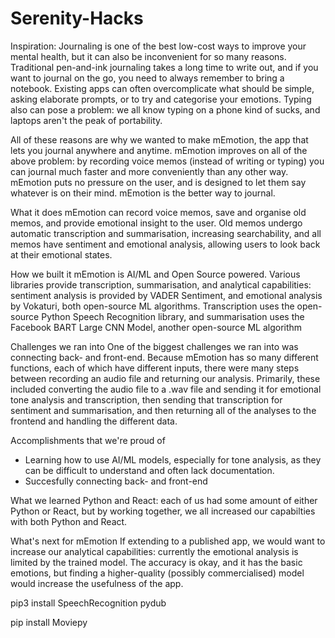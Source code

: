 # Serenity-Hacks 
Inspiration:
Journaling is one of the best low-cost ways to improve your mental health, but it can also be inconvenient for so many reasons. Traditional pen-and-ink journaling takes a long time to write out, and if you want to journal on the go, you need to always remember to bring a notebook. Existing apps can often overcomplicate what should be simple, asking elaborate prompts, or to try and categorise your emotions. Typing also can pose a problem: we all know typing on a phone kind of sucks, and laptops aren't the peak of portability. 

All of these reasons are why we wanted to make mEmotion, the app that lets you journal anywhere and anytime. mEmotion improves on all of the above problem: by recording voice memos (instead of writing or typing) you can journal much faster and more conveniently than any other way. mEmotion puts no pressure on the user, and is designed to let them say whatever is on their mind. mEmotion is the better way to journal.

What it does
mEmotion can record voice memos, save and organise old memos, and provide emotional insight to the user. Old memos undergo automatic transcription and summarisation, increasing searchability, and all memos have sentiment and emotional analysis, allowing users to look back at their emotional states. 

How we built it
mEmotion is AI/ML and Open Source powered. Various libraries provide transcription, summarisation, and analytical capabilities: sentiment analysis is provided by VADER Sentiment, and emotional analysis by Vokaturi, both open-source ML algorithms. Transcription uses the open-source Python Speech Recognition library, and summarisation uses the Facebook BART Large CNN Model, another open-source ML algorithm

Challenges we ran into
One of the biggest challenges we ran into was connecting back- and front-end. Because mEmotion has so many different functions, each of which have different inputs, there were many steps between recording an audio file and returning our analysis. Primarily, these included converting the audio file to a .wav file and sending it for emotional tone analysis and transcription, then sending that transcription for sentiment and summarisation, and then returning all of the analyses to the frontend and handling the different data. 

Accomplishments that we're proud of
- Learning how to use AI/ML models, especially for tone analysis, as they can be difficult to understand and often lack documentation.
- Succesfully connecting back- and front-end

What we learned
Python and React: each of us had some amount of either Python or React, but by working together, we all increased our capabilties with both Python and React. 

What's next for mEmotion 
If extending to a published app, we would want to increase our analytical capabilities: currently the emotional analysis is limited by the trained model. The accuracy is okay, and it has the basic emotions, but finding a higher-quality (possibly commercialised) model would increase the usefulness of the app. 

pip3 install SpeechRecognition pydub

pip install Moviepy